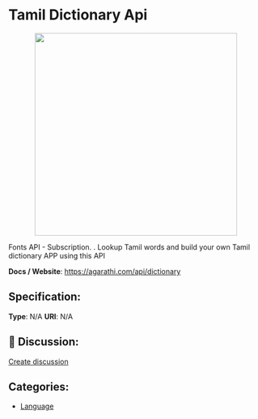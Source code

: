 # Tamil Dictionary Api
<p align="center">
    <img width="400" src="https://raw.githubusercontent.com/apis-list/apis-list/main/apis/tamil-dictionary-api/logo_256x256.png" />
</p>

Fonts API - Subscription. . Lookup Tamil words and build your own Tamil dictionary APP using this API

**Docs / Website**: https://agarathi.com/api/dictionary

## Specification:
**Type**:  N/A 
**URI**:  N/A 

## 💬 Discussion:
[Create discussion](https://github.com/apis-list/apis-list/discussions/new)

## Categories:
- [Language](https://github.com/apis-list/apis-list#language)



